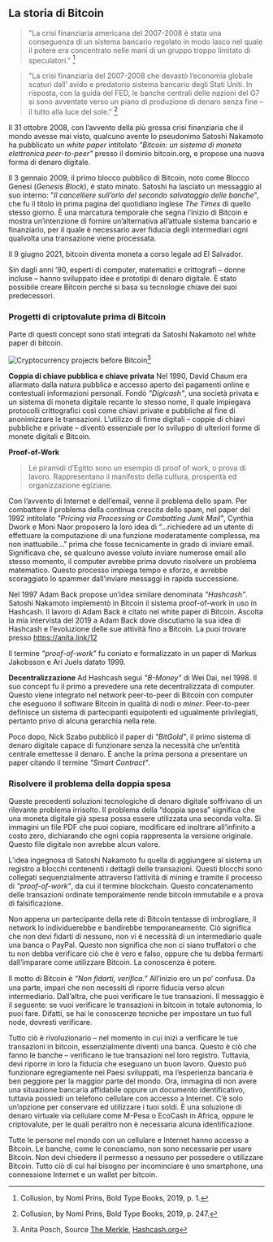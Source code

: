 ## La storia di Bitcoin
>"La crisi finanziaria americana del 2007-2008 è stata una conseguenza di un sistema bancario regolato in modo lasco nel quale il potere era concentrato nelle mani di un gruppo troppo limitato di speculatori." [^20]

>"La crisi finanziaria del 2007-2008 che devastò l’economia globale scaturì dall’ avido e predatorio sistema bancario degli Stati Uniti. In risposta, con la guida del FED, le banche centrali delle nazioni del G7 si sono avventate verso un piano di produzione di denaro senza fine – il tutto alla luce del sole." [^21]

Il 31 ottobre 2008, con l’avvento della più grossa crisi finanziaria che il mondo avesse mai visto, qualcuno avente lo pseudonimo Satoshi Nakamoto ha pubblicato un _white paper_ intitolato _"Bitcoin: un sistema di moneta elettronica peer-to-peer"_ presso il dominio bitcoin.org, e propose una nuova forma di denaro digitale.

Il 3 gennaio 2009, il primo blocco pubblico di Bitcoin, noto come Blocco Genesi (_Genesis Block_), è stato minato. Satoshi ha lasciato un messaggio al suo interno: "_Il cancelliere sull’orlo del secondo salvataggio delle banche_", che fu il titolo in prima pagina del quotidiano inglese _The Times_ di quello stesso giorno. È una marcatura temporale che segna l’inizio di Bitcoin e mostra un’intenzione di fornire un’alternativa all’attuale sistema bancario e finanziario, per il quale è necessario aver fiducia degli intermediari ogni qualvolta una transazione viene processata.

Il 9 giugno 2021, bitcoin diventa moneta a corso legale ad El Salvador.

Sin dagli anni ’90, esperti di computer, matematici e crittografi – donne incluse – hanno sviluppato idee e prototipi di denaro digitale. È stato possibile creare Bitcoin perché si basa su tecnologie chiave dei suoi predecessori.

### Progetti di criptovalute prima di Bitcoin
Parte di questi concept sono stati integrati da Satoshi Nakamoto nel white paper di bitcoin. 

![Cryptocurrency projects before Bitcoin](assets/_History-of-Bitcoin.png)[^22]

**Coppia di chiave pubblica e chiave privata**
Nel 1990, David Chaum era allarmato dalla natura pubblica e accesso aperto dei pagamenti online e contestuali informazioni personali. Fondò _"Digicash"_, una società privata e un sistema di moneta digitale recante lo stesso nome, il quale impiegava protocolli crittografici così come chiavi private e pubbliche al fine di anonimizzare le transazioni. L’utilizzo di firme digitali – coppie di chiavi pubbliche e private – diventò essenziale per lo sviluppo di ulteriori forme di monete digitali e Bitcoin.

**Proof-of-Work**
> Le piramidi d’Egitto sono un esempio di proof of work, o prova di lavoro. Rappresentano il manifesto della cultura, prosperità ed organizzazione egiziane.

Con l’avvento di Internet e dell’email, venne il problema dello spam. Per combattere il problema della continua crescita dello spam, nel paper del 1992 intitolato _"Pricing via Processing or Combatting Junk Mail"_, Cynthia Dwork e Moni Naor proposero la loro idea di “…richiedere ad un utente di effettuare la computazione di una funzione moderatamente complessa, ma non inattuabile…” prima che fosse tecnicamente in grado di inviare email. Significava che, se qualcuno avesse voluto inviare numerose email allo stesso momento, il computer avrebbe prima dovuto risolvere un problema matematico. Questo processo impiega tempo e sforzo, e avrebbe scoraggiato lo spammer dall’inviare messaggi in rapida successione.

Nel 1997 Adam Back propose un’idea similare denominata _"Hashcash"_. Satoshi Nakamoto implementò in Bitcoin il sistema proof-of-work in uso in Hashcash. Il lavoro di Adam Back è citato nel white paper di Bitcoin. Ascolta la mia intervista del 2019 a Adam Back dove discutiamo la sua idea di Hashcash e l’evoluzione delle sue attività fino a Bitcoin. La puoi trovare presso https://anita.link/12

Il termine _“proof-of-work”_ fu coniato e formalizzato in un paper di Markus Jakobsson e Ari Juels datato 1999.

**Decentralizzazione**
Ad Hashcash seguì _"B-Money"_ di Wei Dai, nel 1998. Il suo concept fu il primo a prevedere una rete decentralizzata di computer. Questo viene integrato nel network peer-to-peer di Bitcoin con computer che eseguono il software Bitcoin in qualità di nodi o _miner_. Peer-to-peer definisce un sistema di partecipanti equipotenti ed ugualmente privilegiati, pertanto privo di alcuna gerarchia nella rete.

Poco dopo, Nick Szabo pubblicò il paper di _"BitGold"_, il primo sistema di denaro digitale capace di funzionare senza la necessità che un’entità centrale emettesse il denaro. È anche la prima persona a presentare un paper citando il termine _"Smart Contract"_.

### Risolvere il problema della doppia spesa
Queste precedenti soluzioni tecnologiche di denaro digitale soffrivano di un rilevante problema irrisolto. Il problema della “doppia spesa” significa che una moneta digitale già spesa possa essere utilizzata una seconda volta. Si immagini un file PDF che puoi copiare, modificare ed inoltrare all’infinito a costo zero, dichiarando che ogni copia rappresenta la versione originale. Questo file digitale non avrebbe alcun valore.

L’idea ingegnosa di Satoshi Nakamoto fu quella di aggiungere al sistema un registro a blocchi contenenti i dettagli delle transazioni. Questi blocchi sono collegati sequenzialmente attraverso l’attività di mining e tramite il processo di _"proof-of-work"_, da cui il termine blockchain. Questo concatenamento delle transazioni ordinate temporalmente rende bitcoin immutabile e a prova di falsificazione.

Non appena un partecipante della rete di Bitcoin tentasse di imbrogliare, il network lo individuerebbe e bandirebbe temporaneamente. Ciò significa che non devi fidarti di nessuno, non vi è necessità di un intermediario quale una banca o PayPal. Questo non significa che non ci siano truffatori o che tu non debba verificare ciò che è vero e falso, oppure che tu debba fermarti dall’imparare come utilizzare Bitcoin. La conoscenza è potere.

Il motto di Bitcoin è _“Non ﬁdarti, veriﬁca.”_ All’inizio ero un po’ confusa. Da una parte, impari che non necessiti di riporre fiducia verso alcun intermediario. Dall’altra, che puoi verificare le tue transazioni. Il messaggio è il seguente: se vuoi verificare le transazioni in bitcoin in totale autonomia, lo puoi fare. Difatti, se hai le conoscenze tecniche per impostare un tuo full node, dovresti verificare.

Tutto ciò è rivoluzionario – nel momento in cui inizi a verificare le tue transazioni in bitcoin, essenzialmente diventi una banca. Questo è ciò che fanno le banche – verificano le tue transazioni nel loro registro. Tuttavia, devi riporre in loro la fiducia che eseguano un buon lavoro. Questo può funzionare egregiamente nei Paesi sviluppati, ma l’esperienza bancaria è ben peggiore per la maggior parte del mondo. Ora, immagina di non avere una situazione bancaria affidabile oppure un documento identificativo, tuttavia possiedi un telefono cellulare con accesso a Internet. C’è solo un’opzione per conservare ed utilizzare i tuoi soldi. È una soluzione di denaro virtuale via cellulare come M-Pesa o EcoCash in Africa, oppure le criptovalute, per le quali peraltro non è necessaria alcuna identificazione.

Tutte le persone nel mondo con un cellulare e Internet hanno accesso a Bitcoin. Le banche, come le conosciamo, non sono necessarie per usare Bitcoin. Non devi chiedere il permesso a nessuno per possedere o utilizzare Bitcoin. Tutto ciò di cui hai bisogno per incominciare è uno smartphone, una connessione Internet e un wallet per bitcoin.

[^20]: Collusion, by Nomi Prins, Bold Type Books, 2019, p. 1.  
[^21]: Collusion, by Nomi Prins, Bold Type Books, 2019, p. 247.  
[^22]: Anita Posch, Source [The Merkle](https://themerkle.com/top-4-cryptocurrency-projects-created-ahead-of-bitcoin/), [Hashcash.org](http://www.hashcash.org/bitcoin/)  
